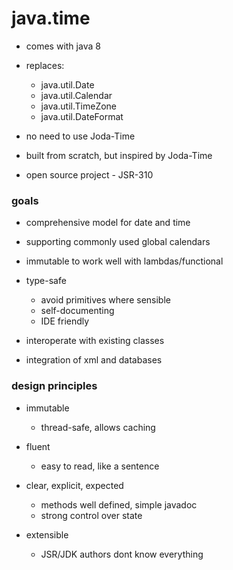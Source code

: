 # java.time

- comes with java 8

- replaces:
  - java.util.Date
  - java.util.Calendar
  - java.util.TimeZone
  - java.util.DateFormat

- no need to use Joda-Time

- built from scratch, but inspired by Joda-Time

- open source project - JSR-310


### goals

- comprehensive model for date and time
- supporting commonly used global calendars
- immutable to work well with lambdas/functional

- type-safe
  - avoid primitives where sensible
  - self-documenting
  - IDE friendly

- interoperate with existing classes

- integration of xml and databases

### design principles

- immutable
  - thread-safe, allows caching

- fluent
  - easy to read, like a sentence

- clear, explicit, expected
  - methods well defined, simple javadoc
  - strong control over state

- extensible
  - JSR/JDK authors dont know everything
